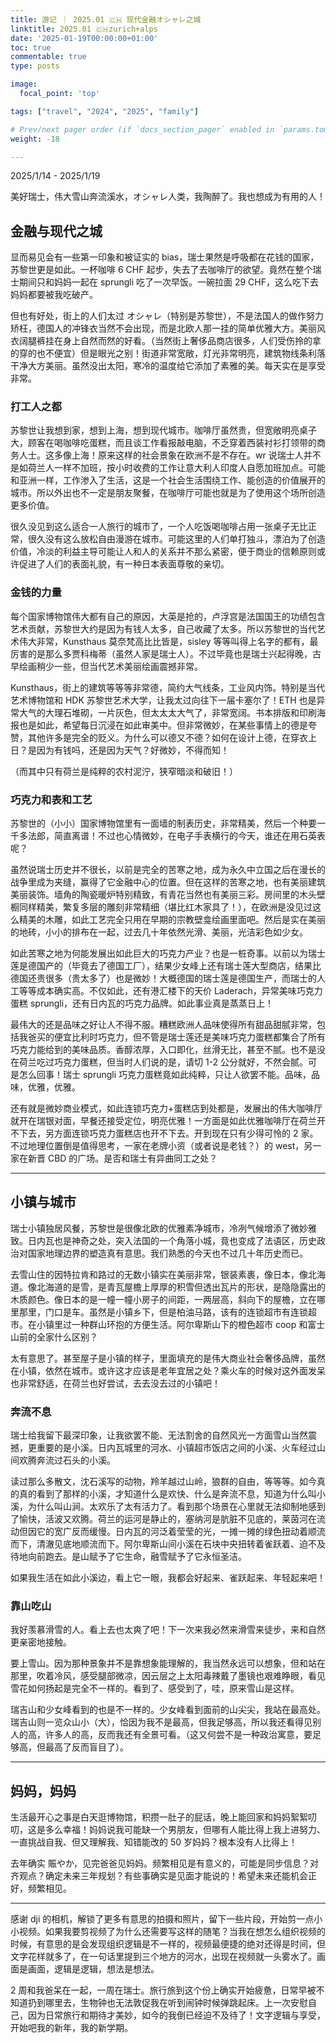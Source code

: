 ```yaml
---
title: 游记 ｜ 2025.01 🇨🇭 现代金融オシャレ之城
linktitle: 2025.01 🇨🇭zurich+alps
date: '2025-01-19T00:00:00+01:00'
toc: true
commentable: true
type: posts

image:
  focal_point: 'top'

tags: ["travel", "2024", "2025", "family"]

# Prev/next pager order (if `docs_section_pager` enabled in `params.toml`)
weight: -18

---
```


2025/1/14 - 2025/1/19

美好瑞士，伟大雪山奔流溪水，オシャレ人类，我陶醉了。我也想成为有用的人！

<!--more-->

## 金融与现代之城

显而易见会有一些第一印象和被证实的 bias，瑞士果然是呼吸都在花钱的国家，苏黎世更是如此。一杯咖啡 6 CHF 起步，失去了去咖啡厅的欲望。竟然在整个瑞士期间只和妈妈一起在 sprungli 吃了一次早饭。一碗拉面 29 CHF，这么吃下去妈妈都要被我吃破产。

但也有好处，街上的人们太过 オシャレ（特别是苏黎世），不是法国人的做作努力矫枉，德国人的冲锋衣当然不会出现，而是北欧人那一挂的简单优雅大方。美丽风衣阔腿裤挂在身上自然而然的好看。（当然街上奢侈品商店很多，人们受伤拎的拿的穿的也不便宜）但是眼光之别！街道非常宽敞，灯光非常明亮，建筑物线条利落干净大方美丽。虽然没出太阳，寒冷的温度给它添加了素雅的美。每天实在是享受非常。

### 打工人之都

苏黎世让我想到家，想到上海，想到现代城市。咖啡厅虽然贵，但宽敞明亮桌子大，顾客在喝咖啡吃蛋糕，而且谈工作看报敲电脑，不乏穿着西装衬衫打领带的商务人士。这多像上海！原来这样的社会景象在欧洲不是不存在。wr 说瑞士人并不是如荷兰人一样不加班，按小时收费的工作让意大利人印度人自愿加班加点。可能和亚洲一样，工作渗入了生活，这是一个社会生活围绕工作、能创造的价值展开的城市。所以外出也不一定是朋友聚餐，在咖啡厅可能也就是为了使用这个场所创造更多价值。

很久没见到这么适合一人旅行的城市了，一个人吃饭喝咖啡占用一张桌子无比正常，很久没有这么放松自由漫游在城市。可能这里的人们单打独斗，漂泊为了创造价值，冷淡的利益主导可能让人和人的关系并不那么紧密，便于商业的信赖原则或许促进了人们的表面礼貌，有一种日本表面尊敬的亲切。

### 金钱的力量

每个国家博物馆伟大都有自己的原因，大英是抢的，卢浮宫是法国国王的功绩包含艺术贡献，苏黎世大约是因为有钱人太多，自己收藏了太多。所以苏黎世的当代艺术伟大非常，Kunsthaus 莫奈梵高比比皆是，sisley 等等叫得上名字的都有，最厉害的是那么多贾科梅蒂（虽然人家是瑞士人）。不过毕竟也是瑞士兴起得晚，古早绘画稍少一些，但当代艺术美丽绘画震撼非常。

Kunsthaus，街上的建筑等等等非常德，简约大气线条，工业风内饰。特别是当代艺术博物馆和 HDK 苏黎世艺术大学，让我太过向往下一届卡塞尔了！ETH 也是异常大气的大理石堆砌，一片灰色，但太太太大气了，非常宽阔。书本排版和印刷海报也是如此，希望每日沉浸在如此审美中。但非常微妙，在某些事情上的德是夸赞，其他许多是完全的贬义。为什么可以德又不德？如何在设计上德，在穿衣上日？是因为有钱吗，还是因为天气？好微妙，不得而知！

（而其中只有荷兰是纯粹的农村泥泞，狭窄暗淡和破旧！）

### 巧克力和表和工艺

苏黎世的（小小）国家博物馆里有一面墙的制表历史，非常精美，然后一个种要一千多法郎，简直离谱！不过也心情微妙，在电子手表横行的今天，谁还在用石英表呢？

虽然说瑞士历史并不很长，以前是完全的苦寒之地，成为永久中立国之后在漫长的战争里成为夹缝，赢得了它金融中心的位置。但在这样的苦寒之地，也有美丽建筑美丽装饰。墙角的陶瓷暖炉特别精致，有青花当然也有美丽三彩。房间里的木头壁橱同样精美，繁复多层的雕刻非常精细（堪比红木家具了！），在欧洲是没见过这么精美的木雕，如此工艺完全只用在早期的宗教壁龛绘画里面吧。然后是实在美丽的地砖，小小的排布在一起，过去几十年依然光滑、美丽，光洁彩色如少女。

如此苦寒之地为何能发展出如此巨大的巧克力产业？也是一桩奇事。以前以为瑞士莲是德国产的（毕竟去了德国工厂），结果少女峰上还有瑞士莲大型商店，结果比德国还贵很多（贵太多了）也是微妙！大概德国的瑞士莲是德国生产，而瑞士的人工等等成本确实高。不仅如此，还有港汇楼下的天价 Laderach，异常美味巧克力蛋糕 sprungli，还有日内瓦的巧克力品牌。如此事业真是蒸蒸日上！

最伟大的还是品味之好让人不得不服。糟糕欧洲人品味使得所有甜品甜腻非常，包括我爸买的便宜比利时巧克力，但不管是瑞士莲还是美味巧克力蛋糕都集合了所有巧克力能给到的美味品质。香醇浓厚，入口即化，丝滑无比，甚至不腻。也不是没在荷兰吃过巧克力蛋糕，但当时人们说的是，请切 1-2 公分就好，不然会腻。可是怎么回事！瑞士 sprungli 巧克力蛋糕竟如此纯粹，只让人欲罢不能。品味，品味，优雅，优雅。

还有就是微妙商业模式，如此连锁巧克力+蛋糕店到处都是，发展出的伟大咖啡厅就开在瑞银对面，早餐还接受定位，明亮优雅！一方面是如此优雅咖啡厅在荷兰开不下去，另方面连锁巧克力蛋糕店也开不下去。开到现在只有少得可怜的 2 家。不过地理位置倒是值得思考，一家在老牌小资（或者说是老钱？）的 west，另一家在新晋 CBD 的广场。是否和瑞士有异曲同工之处？

---

## 小镇与城市

瑞士小镇独居风餐，苏黎世是很像北欧的优雅素净城市，冷冽气候增添了微妙雅致。日内瓦也是神奇之处，突入法国的一个角落小城，竟也变成了法语区，历史政治对国家地理边界的塑造真有意思。我们熟悉的今天也不过几十年历史而已。

去雪山住的因特拉肯和路过的无数小镇实在美丽非常，银装素裹，像日本，像北海道。像北海道的是雪，是青瓦屋檐上厚厚的积雪但透出瓦片的形状，是隐隐露出的木质颜色。像日本的是一幢一幢小房子的间距，一两层高，斜向下的屋檐，立在哪里那里，门口是车。虽然是小镇乡下，但是柏油马路，该有的连锁超市有连锁超市。在小镇里过一种群山环抱的方便生活。阿尔卑斯山下的橙色超市 coop 和富士山前的全家什么区别？

太有意思了。甚至屋子是小镇的样子，里面填充的是伟大商业社会奢侈品牌，虽然在小镇，依然在城市。或许这才应该是老年宜居之处？乘火车的时候对这外面发呆也非常舒适，在荷兰也好尝试，去去没去过的小镇吧！

### 奔流不息

瑞士给我留下最深印象，让我欲罢不能、无法割舍的自然风光一方面雪山当然震撼，更重要的是小溪。日内瓦城里的河水、小镇超市饭店之间的小溪、火车经过山间欢腾奔流过石头的小溪。

读过那么多散文，沈石溪写的动物，羚羊越过山岭，狼群的自由，等等等。如今真的真的看到了那样的小溪，才知道什么是欢快、什么是奔流不息，知道为什么叫小溪，为什么叫山涧。太欢乐了太有活力了。看到那个场景在心里就无法抑制地感到了愉快，活波又欢腾。荷兰的运河是静止的，塞纳河是肮脏不见底的，莱茵河在流动但因它的宽广反而缓慢。日内瓦的河泛着莹莹的光，一摊一摊的绿色扭动着顺流而下，清澈见底地顺流而下。阿尔卑斯山间小溪在石块中央扭转着雀跃着、迫不及待地向前跑去。是山赋予了它生命，融雪赋予了它永恒圣洁。

如果我生活在如此小溪边，看上它一眼，我都会好起来、雀跃起来、年轻起来吧！

### 靠山吃山

我好羡慕滑雪的人。看上去也太爽了吧！下一次来我必然来滑雪来徒步，来和自然更亲密地接触。

要上雪山。因为那种景象并不是靠想象能理解的，我当然永远可以想象，但和站在那里，吹着冷风，感受腿部微凉，因云层之上太阳毒辣戴了墨镜也艰难睁眼，看见雪花如何扬起是完全不一样的。看到了、感受到了，哇，原来雪山是这样。

瑞吉山和少女峰看到的也是不一样的。少女峰看到面前的山尖尖，我站在最高处。瑞吉山则一览众山小（大），恰因为我不是最高，但我足够高，所以我还看得见别人的高，许多人的高，反而我还有全景可看。（这又何尝不是一种政治寓意，要足够高，但最高了反而盲目了）。

---

## 妈妈，妈妈

生活最开心之事是白天逛博物馆，积攒一肚子的屁话，晚上能回家和妈妈絮絮叨叨，这是多么幸福！妈妈说我可能缺一个男朋友，但哪有人能比得上我上进努力、一直挑战自我、但又理解我、知错能改的 50 岁妈妈？根本没有人比得上！

去年确实 賑やか，见完爸爸见妈妈。频繁相见是有意义的，可能是同步信息？对齐观点？确定未来三年规划？有些事确实是见面才能说的！希望未来还能机会正好，频繁相见。

---

感谢 dji 的相机，解锁了更多有意思的拍摄和照片，留下一些片段，开始剪一点小小视频。如果我要剪视频了为什么还需要写这样的随笔？当我在想怎么组织视频的时候，有意思的是会发现组织逻辑是不一样的，视频最便捷的绝对还得是时间，但文字花样就多了，在一句话里提到三个地方的河水，出现在视频就一头雾水了。画面是画面，逻辑是逻辑，想法是想法。

2 周和我爸呆在一起，一周在瑞士。旅行旅到这个份上确实开始疲惫，日常早被不知道扔到哪里去，生物钟也无法敦促我在听到闹钟时候弹跳起床。上一次安慰自己，因为日常旅行和期待才美妙，如今的我倒已经迫不及待了！文字逻辑与享受，开始吧我的新年，我的新学期。